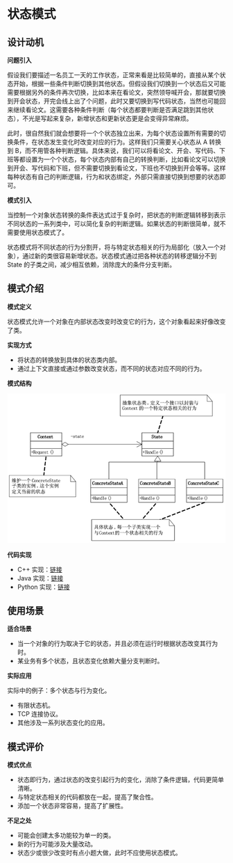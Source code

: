 # 状态模式

## 设计动机

**问题引入**

假设我们要描述一名员工一天的工作状态，正常来看是比较简单的，直接从某个状态开始，根据一些条件判断切换到其他状态。但假设我们切换到一个状态后又可能需要根据另外的条件再次切换，比如本来在看论文，突然领导喊开会，那就要切换到开会状态，开完会线上出了个问题，此时又要切换到写代码状态，当然也可能回来继续看论文。这需要各种条件判断（每个状态都要判断是否满足跳到其他状态），不光是写起来复杂，新增状态和更新状态更是会变得异常麻烦。

此时，很自然我们就会想要将一个个状态独立出来，为每个状态设置所有需要的切换条件，在状态发生变化时改变对应的行为。这样我们只需要关心状态从 A 转换到 B，而不用管各种判断逻辑。具体来说，我们可以将看论文、开会、写代码、下班等都设置为一个个状态，每个状态内部有自己的转换判断，比如看论文可以切换到开会、写代码和下班，但不需要切换到看论文，下班也不切换到开会等等。这样每种状态有自己的判断逻辑，行为和状态绑定，外部只需直接切换到想要的状态即可。

**模式引入**

当控制一个对象状态转换的条件表达式过于复杂时，把状态的判断逻辑转移到表示不同状态的一系列类中，可以简化复杂的判断逻辑。如果状态的判断很简单，就不需要使用状态模式了。

状态模式将不同状态的行为分割开，将与特定状态相关的行为局部化（放入一个对象），通过新的类很容易新增状态。状态模式通过把各种状态的转移逻辑分不到 State 的子类之间，减少相互依赖，消除庞大的条件分支判断。

## 模式介绍

**模式定义**

状态模式允许一个对象在内部状态改变时改变它的行为，这个对象看起来好像改变了类。

**实现方式**

- 将状态的转换放到具体的状态类内部。
- 通过上下文直接或通过参数改变状态，而不同的状态对应不同的行为。

**模式结构**

![](img/state/state.jpeg)

**代码实现**

- C++ 实现：[链接](https://github.com/datawhalechina/sweetalk-design-pattern/tree/main/src/design_patterns/cpp/state)
- Java 实现：[链接](https://github.com/datawhalechina/sweetalk-design-pattern/tree/main/src/design_patterns/java/state)
- Python 实现：[链接](https://github.com/datawhalechina/sweetalk-design-pattern/tree/main/src/design_patterns/python/state)

## 使用场景

**适合场景**

- 当一个对象的行为取决于它的状态，并且必须在运行时根据状态改变其行为时。
- 某业务有多个状态，且状态变化依赖大量分支判断时。

**实际应用**

实际中的例子：多个状态与行为变化。

- 有限状态机。
- TCP 连接协议。
- 其他涉及一系列状态变化的应用。

## 模式评价

**模式优点**

- 状态即行为，通过状态的改变引起行为的变化，消除了条件逻辑，代码更简单清晰。
- 与特定状态相关的代码都放在一起，提高了聚合性。
- 添加一个状态非常容易，提高了扩展性。

**不足之处**

- 可能会创建太多功能较为单一的类。
- 新的行为可能涉及大量改动。
- 状态少或很少改变时有点小题大做，此时不应使用状态模式。